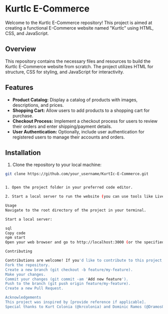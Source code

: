 # KurtIc E-Commerce

Welcome to the KurtIc E-Commerce repository! This project is aimed at creating a functional E-Commerce website named "KurtIc" using HTML, CSS, and JavaScript.

## Overview

This repository contains the necessary files and resources to build the KurtIc E-Commerce website from scratch. The project utilizes HTML for structure, CSS for styling, and JavaScript for interactivity.

## Features

- **Product Catalog:** Display a catalog of products with images, descriptions, and prices.
- **Shopping Cart:** Allow users to add products to a shopping cart for purchase.
- **Checkout Process:** Implement a checkout process for users to review their orders and enter shipping/payment details.
- **User Authentication:** Optionally, include user authentication for registered users to manage their accounts and orders.

## Installation

1. Clone the repository to your local machine:

```bash
git clone https://github.com/your_username/KurtIc-E-Commerce.git


1. Open the project folder in your preferred code editor.

2. Start a local server to run the website (you can use tools like Live Server in VSCode).

Usage
Navigate to the root directory of the project in your terminal.

Start a local server:

sql
Copy code
npm start
Open your web browser and go to http://localhost:3000 (or the specified port) to view the KurtIc E-Commerce website.

Contributing

Contributions are welcome! If you'd like to contribute to this project, please follow these steps:
Fork the repository.
Create a new branch (git checkout -b feature/my-feature).
Make your changes.
Commit your changes (git commit -am 'Add new feature').
Push to the branch (git push origin feature/my-feature).
Create a new Pull Request.

Acknowledgements
This project was inspired by [provide reference if applicable].
Special thanks to Kurt Colonia (@krcolonia) and Dominic Ramos (@Dramos02) for their contributions and assistance during development.

